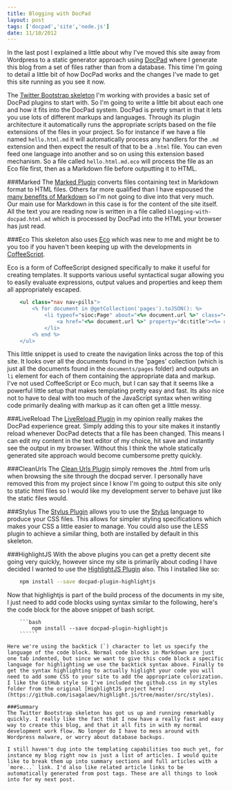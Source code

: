 ```yaml
---
title: Blogging with DocPad
layout: post
tags: ['docpad','site','node.js']
date: 11/10/2012
---
```

In the last post I explained a little about why I've moved this site away from Wordpress to a static generator approach using [DocPad](https://github.com/bevry/docpad) where I generate this blog from a set of files rather than from a database. This time I'm going to detail a little bit of how DocPad works and the changes I've made to get this site running as you see it now.

The [Twitter Bootstrap skeleton](https://github.com/docpad/twitter-bootstrap.docpad) I'm working with provides a basic set of DocPad plugins to start with. So I'm going to write a little bit about each one and how it fits into the DocPad system. DocPad is pretty smart in that it lets you use lots of different markups and languages. Through its plugin architecture it automatically runs the appropriate scripts based on the file extensions of the files in your project. So for instance if we have a file named `hello.html.md` it will automatically process any handlers for the `.md` extension and then expect the result of that to be a `.html` file. You can even feed one language into another and so on using this extension based mechanism. So a file called `hello.html.md.eco` will process the file as an Eco file first, then as a Markdown file before outputting it to HTML.

###Marked
The [Marked Plugin](https://github.com/docpad/docpad-plugin-marked/) converts files containing text in Markdown format to HTML files. Others far more qualified than I have espoused the [many benefits of Markdown](http://www.codinghorror.com/blog/2008/05/is-html-a-humane-markup-language.html) so I'm not going to dive into that very much. Our main use for Markdown in this case is for the content of the site itself. All the text you are reading now is written in a file called `blogging-with-docpad.html.md` which is processed by DocPad into the HTML your browser has just read.

###Eco
This skeleton also uses [Eco](https://github.com/sstephenson/eco) which was new to me and might be to you too if you haven't been keeping up with the developments in [CoffeeScript](http://coffeescript.org/).

Eco is a form of CoffeeScript designed specifically to make it useful for creating templates. It supports various useful syntactical sugar allowing you to easily evaluate expressions, output values and properties and keep them all appropriately escaped.

```coffeescript
	<ul class="nav nav-pills">
		<% for document in @getCollection('pages').toJSON(): %>
			<li typeof="sioc:Page" about="<%= document.url %>" class="<%= 'active'  if @document.url is document.url %>">
				<a href="<%= document.url %>" property="dc:title"><%= document.title %></a>
			</li>
		<% end %>
	</ul>
```

This little snippet is used to create the navigation links across the top of this site. It looks over all the documents found in the 'pages' collection (which is just all the documents found in the `documents/pages` folder) and outputs an `li` element for each of them containing the appropriate data and markup. I've not used CoffeeScript or Eco much, but I can say that it seems like a powerful little setup that makes templating pretty easy and fast. Its also nice not to have to deal with too much of the JavaScript syntax when writing code primarily dealing with markup as it can often get a little messy.

###LiveReload
The [LiveReload Plugin](http://docpad.org/plugin/livereload) in my opinion really makes the DocPad experience great. Simply adding this to your site makes it instantly reload whenever DocPad detects that a file has been changed. This means I can edit my content in the text editor of my choice, hit save and instantly see the output in my browser. Without this I think the whole statically generated site approach would become cumbersome pretty quickly.

###CleanUrls
The [Clean Urls Plugin](https://github.com/docpad/docpad-plugin-cleanurls/) simply removes the .html from urls when browsing the site through the docpad server. I personally have removed this from my project since I know I'm going to output this site only to static html files so I would like my development server to behave just like the static files would.

###Stylus
The [Stylus Plugin](https://github.com/docpad/docpad-plugin-stylus/) allows you to use the [Stylus](http://learnboost.github.com/stylus/) language to produce your CSS files. This allows for simpler styling specifications which makes your CSS a little easier to manage. You could also use the LESS plugin to achieve a similar thing, both are installed by default in this skeleton.

###HighlightJS
With the above plugins you can get a pretty decent site going very quickly, however since my site is primarily about coding I have decided I wanted to use the [HighlightJS Plugin](https://github.com/docpad/docpad-plugin-highlightjs/) also. This I installed like so:

```bash
	npm install --save docpad-plugin-highlightjs
```

Now that highlightjs is part of the build process of the documents in my site, I just need to add code blocks using syntax similar to the following, here's the code block for the above snippet of bash script.

```
	```bash
		npm install --save docpad-plugin-highlightjs
    ``````

Here we're using the backtick (`) character to let us specify the language of the code block. Normal code blocks in Markdown are just one tab indented, but since we want to give this code block a specific language for highlighting we use the backtick syntax above. Finally to get the syntax highlighting to actually higlight your code you will need to add some CSS to your site to add the appropriate colorization. I like the GitHub style so I've included the github.css in my styles folder from the original [HighlightJS project here](https://github.com/isagalaev/highlight.js/tree/master/src/styles).

###Summary
The Twitter Bootstrap skeleton has got us up and running remarkably quickly. I really like the fact that I now have a really fast and easy way to create this blog, and that it all fits in with my normal development work flow. No longer do I have to mess around with Wordpress malware, or worry about database backups.

I still haven't dug into the templating capabilities too much yet, for instance my blog right now is just a list of articles. I would quite like to break them up into summary sections and full articles with a `more...` link. I'd also like related article links to be automatically generated from post tags. These are all things to look into for my next post.